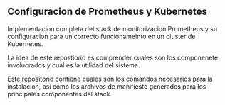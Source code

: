## Configuracion de Prometheus y Kubernetes

Implementacion completa del stack de monitorizacion Prometheus y su configuracion para un correcto funcionameinto en un cluster de Kubernetes.

La idea de este repostiorio es comprender cuales son los componenete involucrados y cual es la utilidad del sistema.

Este repositorio contiene cuales son los comandos necesarios para la instalacion, asi como los archivos de manifiesto generados para los principales componentes del stack.
